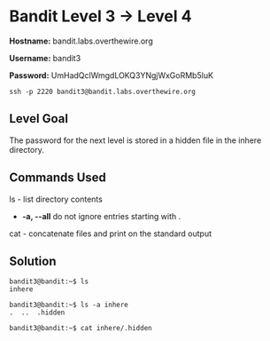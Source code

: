 # Bandit Level 3 → Level 4

**Hostname:** bandit.labs.overthewire.org

**Username:** bandit3

**Password:** UmHadQclWmgdLOKQ3YNgjWxGoRMb5luK

```
ssh -p 2220 bandit3@bandit.labs.overthewire.org
```

## Level Goal

The password for the next level is stored in a hidden file in the inhere directory.

## Commands Used

ls - list directory contents
- **-a, --all** do not ignore entries starting with .

cat - concatenate files and print on the standard output

## Solution
```
bandit3@bandit:~$ ls
inhere
```
```
bandit3@bandit:~$ ls -a inhere
.  ..  .hidden
```
```
bandit3@bandit:~$ cat inhere/.hidden
```
